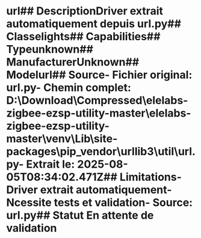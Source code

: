 # url##  DescriptionDriver extrait automatiquement depuis url.py##  Classelights##  Capabilities##  Typeunknown##  ManufacturerUnknown##  Modelurl##  Source- **Fichier original**: url.py- **Chemin complet**: D:\Download\Compressed\elelabs-zigbee-ezsp-utility-master\elelabs-zigbee-ezsp-utility-master\venv\Lib\site-packages\pip\_vendor\urllib3\util\url.py- **Extrait le**: 2025-08-05T08:34:02.471Z##  Limitations- Driver extrait automatiquement- Ncessite tests et validation- Source: url.py##  Statut En attente de validation